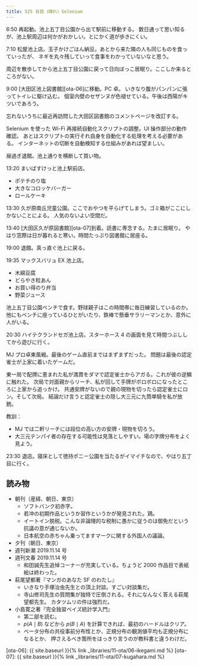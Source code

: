 ```yaml
---
title: 525 日目（晴れ）Selenium
---
```


6:50 再起動。池上五丁目公園から出て駅前に移動する。
数日通って思い知るが、池上駅周辺は何かがおかしい。とにかく道が歩きにくい。

7:10 松屋池上店。玉子かけごはん納豆。あとから来た隣の人も同じものを食っていったが、
ネギを丸々残していって食事をわかっていないなと思う。

周辺を散歩してから池上五丁目公園に戻って日向ぼっこ居眠り。ここしか来るところがない。

9:00 [大田区池上図書館][ota-06]に移動。PC 卓。
いきなり腹がパンパンに張ってトイレに駆け込む。
個室内壁のセザンヌが色褪せている。午後は西陽がキツいであろう。

忘れないうちに最近再訪問した大田区図書館のコメントページを改訂する。

Selenium を使った Wi-Fi 再接続自動化スクリプトの調整。UI 操作部分の動作確認。
あとはスクリプトの実行それ自身を自動化する処理を考える必要がある。
インターネットの切断を自動検知する仕組みがあれば望ましい。

昼過ぎ退館。池上通りを横断して買い物。

13:20 まいばすけっと池上駅前店。

* ポテチのり塩
* 大きなコロッケバーガー
* ロールケーキ

13:30 久が原南丘児童公園。ここでおやつを平らげてしまう。ゴミ箱がここにしかないことによる。
人気のないよい空間だ。

13:40 [大田区久が原図書館][ota-07]到着。読書に専念する。たまに居眠り。
やはり窓際は日が暮れると寒い。時間たっぷり図書館に居座る。

19:00 退館。真っ直ぐ池上に戻る。

19:35 マックスバリュ EX 池上店。

* 木綿豆腐
* どらやき粒あん
* お買い得のり弁当
* 野菜ジュース

池上五丁目公園ベンチで食す。野球親子はこの時間帯に毎日練習しているのか。
他にもベンチに座っているひとがいたり、鉄棒で懸垂サラリーマンとか、意外に人がいる。

20:30 ハイテクランドセガ池上店。スターホース 4 の画面を見て時間つぶししてから遊びに行く。

MJ プロ卓東風戦。最後のゲーム直前まではまずまずだった。
問題は最後の認定雀士が上家に着いたゲームだ。

東一局で配牌に恵まれた私が満貫をダマで認定雀士からアガる。これが彼の逆鱗に触れた。
次局で対面親からリーチ、私が回して手牌がボロボロになったところに上家から追っかけ。
共通安牌がないので親の現物を切ったら認定雀士にロン。そして次局。
結論だけ言うと認定雀士の隠し大三元に九筒単騎を私が放銃。

教訓：

* MJ では二軒リーチには段位の高い方の安牌・現物を切ろう。
* 大三元テンパイ者の存在する可能性は見落としやすい。場の字牌分布をよく見よう。

23:30 退店。寝床として徳持ポニー公園を当たるがイマイチなので、やはり五丁目に行く。

## 読み物

* 朝刊（産経、朝日、東京）
  * ソフトバンク初赤字。
  * 若冲の初期作品というか習作というかが発見された。鶏。
  * イートイン脱税。こんな非論理的な税制に愚かに従うのは御免だという抗議の意が通じないか。
  * 日本航空の赤ちゃん乗ってますマークに関する外国人の議論。
* 夕刊（朝日、東京）
* 週刊新潮 2019.11.14 号
* 週刊文春 2019.11.14 号
  * 和田誠先生追悼コーナーが充実している。ちょうど 2000 作品目で表紙絵は終わった。
* 萩尾望都著『マンガのあなた SF のわたし』
  * いきなり手塚治虫先生との頂上対談。すごい対談集だ。
  * 寺山修司先生の質問集が独特で圧倒される。それになんなく答える萩尾望都先生。
    カタツムリの件は強烈だ。
* 小島寛之著『完全独習ベイズ統計学入門』
  * 第二部を読む。
  * $p(A\mid B)$ などから $p(B\mid A)$ を計算できれば、最初のハードルはクリア。
  * ベータ分布の共役事前分布性とか、正規分布の観測値平均も正規分布になるとか、
    押さえるべき箇所をはっきり言うのが教科書と違うわけだ。

[ota-06]: {{ site.baseurl }}{% link _libraries/11-ota/06-ikegami.md %}
[ota-07]: {{ site.baseurl }}{% link _libraries/11-ota/07-kugahara.md %}
